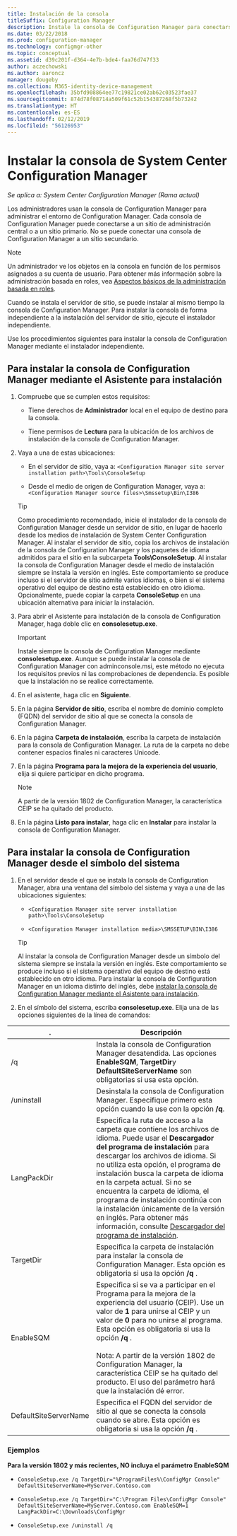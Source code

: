 ```yaml
---
title: Instalación de la consola
titleSuffix: Configuration Manager
description: Instale la consola de Configuration Manager para conectarse a un sitio de administración central o a un sitio primario.
ms.date: 03/22/2018
ms.prod: configuration-manager
ms.technology: configmgr-other
ms.topic: conceptual
ms.assetid: d39c201f-d364-4e7b-bde4-faa76d747f33
author: aczechowski
ms.author: aaroncz
manager: dougeby
ms.collection: M365-identity-device-management
ms.openlocfilehash: 35bfd908864ee77c19821ce02ab62c03523fae37
ms.sourcegitcommit: 874d78f08714a509f61c52b154387268f5b73242
ms.translationtype: HT
ms.contentlocale: es-ES
ms.lasthandoff: 02/12/2019
ms.locfileid: "56126953"
---
```

# <a name="install-the-system-center-configuration-manager-console"></a>Instalar la consola de System Center Configuration Manager

*Se aplica a: System Center Configuration Manager (Rama actual)*

Los administradores usan la consola de Configuration Manager para administrar el entorno de Configuration Manager. Cada consola de Configuration Manager puede conectarse a un sitio de administración central o a un sitio primario. No se puede conectar una consola de Configuration Manager a un sitio secundario.

> [!NOTE]  
>  Un administrador ve los objetos en la consola en función de los permisos asignados a su cuenta de usuario. Para obtener más información sobre la administración basada en roles, vea [Aspectos básicos de la administración basada en roles](../../../../core/understand/fundamentals-of-role-based-administration.md).  

 Cuando se instala el servidor de sitio, se puede instalar al mismo tiempo la consola de Configuration Manager. Para instalar la consola de forma independiente a la instalación del servidor de sitio, ejecute el instalador independiente.  

 Use los procedimientos siguientes para instalar la consola de Configuration Manager mediante el instalador independiente.  

## <a name="to-install-the-configuration-manager-console-by-using-the-setup-wizard"></a>Para instalar la consola de Configuration Manager mediante el Asistente para instalación  

1.  Compruebe que se cumplen estos requisitos:  

    -  Tiene derechos de **Administrador** local en el equipo de destino para la consola.  

    -   Tiene permisos de **Lectura** para la ubicación de los archivos de instalación de la consola de Configuration Manager.  

2.  Vaya a una de estas ubicaciones:  

    -   En el servidor de sitio, vaya a: `<Configuration Manager site server installation path>\Tools\ConsoleSetup`  

    -   Desde el medio de origen de Configuration Manager, vaya a: `<Configuration Manager source files>\Smssetup\Bin\I386`  

    > [!TIP]  
    >  Como procedimiento recomendado, inicie el instalador de la consola de Configuration Manager desde un servidor de sitio, en lugar de hacerlo desde los medios de instalación de System Center Configuration Manager. Al instalar el servidor de sitio, copia los archivos de instalación de la consola de Configuration Manager y los paquetes de idioma admitidos para el sitio en la subcarpeta **Tools\ConsoleSetup**. Al instalar la consola de Configuration Manager desde el medio de instalación siempre se instala la versión en inglés. Este comportamiento se produce incluso si el servidor de sitio admite varios idiomas, o bien si el sistema operativo del equipo de destino está establecido en otro idioma. Opcionalmente, puede copiar la carpeta **ConsoleSetup** en una ubicación alternativa para iniciar la instalación.

3.  Para abrir el Asistente para instalación de la consola de Configuration Manager, haga doble clic en **consolesetup.exe**.  

    > [!IMPORTANT]  
    >  Instale siempre la consola de Configuration Manager mediante **consolesetup.exe**. Aunque se puede instalar la consola de Configuration Manager con adminconsole.msi, este método no ejecuta los requisitos previos ni las comprobaciones de dependencia. Es posible que la instalación no se realice correctamente.  

4.  En el asistente, haga clic en **Siguiente**.  

5.  En la página **Servidor de sitio**, escriba el nombre de dominio completo (FQDN) del servidor de sitio al que se conecta la consola de Configuration Manager.  

6.  En la página **Carpeta de instalación**, escriba la carpeta de instalación para la consola de Configuration Manager. La ruta de la carpeta no debe contener espacios finales ni caracteres Unicode.  

7.  En la página **Programa para la mejora de la experiencia del usuario**, elija si quiere participar en dicho programa.  
    > [!Note]  
    > A partir de la versión 1802 de Configuration Manager, la característica CEIP se ha quitado del producto.

8.  En la página **Listo para instalar**, haga clic en **Instalar** para instalar la consola de Configuration Manager.  



## <a name="to-install-the-configuration-manager-console-from-a-command-prompt"></a>Para instalar la consola de Configuration Manager desde el símbolo del sistema  

1.  En el servidor desde el que se instala la consola de Configuration Manager, abra una ventana del símbolo del sistema y vaya a una de las ubicaciones siguientes:  

    -   `<Configuration Manager site server installation path>\Tools\ConsoleSetup`  

    -   `<Configuration Manager installation media>\SMSSETUP\BIN\I386`  

    > [!TIP]  
    >  Al instalar la consola de Configuration Manager desde un símbolo del sistema siempre se instala la versión en inglés. Este comportamiento se produce incluso si el sistema operativo del equipo de destino está establecido en otro idioma. Para instalar la consola de Configuration Manager en un idioma distinto del inglés, debe [instalar la consola de Configuration Manager mediante el Asistente para instalación](#to-install-the-configuration-manager-console-by-using-the-setup-wizard).  

2.  En el símbolo del sistema, escriba **consolesetup.exe**. Elija una de las opciones siguientes de la línea de comandos:  

|  .     | Descripción     |
  |-------------|-------------|
  |/q|Instala la consola de Configuration Manager desatendida. Las opciones **EnableSQM**, **TargetDir**y **DefaultSiteServerName** son obligatorias si usa esta opción.|  
  |/uninstall|Desinstala la consola de Configuration Manager. Especifique primero esta opción cuando la use con la opción **/q**.|  
  |LangPackDir|Especifica la ruta de acceso a la carpeta que contiene los archivos de idioma. Puede usar el **Descargador del programa de instalación** para descargar los archivos de idioma. Si no utiliza esta opción, el programa de instalación busca la carpeta de idioma en la carpeta actual. Si no se encuentra la carpeta de idioma, el programa de instalación continúa con la instalación únicamente de la versión en inglés. Para obtener más información, consulte [Descargador del programa de instalación](setup-downloader.md).|  
  |TargetDir|Especifica la carpeta de instalación para instalar la consola de Configuration Manager. Esta opción es obligatoria si usa la opción **/q** .|  
  |EnableSQM|Especifica si se va a participar en el Programa para la mejora de la experiencia del usuario (CEIP). Use un valor de **1** para unirse al CEIP y un valor de **0** para no unirse al programa. Esta opción es obligatoria si usa la opción **/q** .</br></br>Nota: A partir de la versión 1802 de Configuration Manager, la característica CEIP se ha quitado del producto.  El uso del parámetro hará que la instalación dé error.|  
  |DefaultSiteServerName|Especifica el FQDN del servidor de sitio al que se conecta la consola cuando se abre. Esta opción es obligatoria si usa la opción **/q** .|  


  ### <a name="examples"></a>Ejemplos
  **Para la versión 1802 y más recientes, NO incluya el parámetro EnableSQM**
  -  `ConsoleSetup.exe /q TargetDir="%ProgramFiles%\ConfigMgr Console" DefaultSiteServerName=MyServer.Contoso.com`

  -  `ConsoleSetup.exe /q TargetDir="C:\Program Files\ConfigMgr Console" DefaultSiteServerName=MyServer.Contoso.com EnableSQM=1  LangPackDir=C:\Downloads\ConfigMgr`  

  -  `ConsoleSetup.exe /uninstall /q`  
